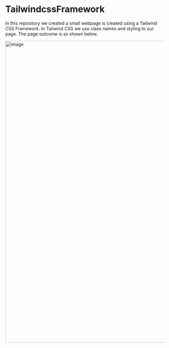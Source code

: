 # TailwindcssFramework
In this repository we created a small webpage is created using a Tailwind CSS Framework. In Tailwind CSS we use class names and styling to our page.
The page outcome is as shown below.

<img width="960" alt="image" src="https://github.com/kl2000032271/TailwindcssFramework/assets/100039506/52da7b25-4e43-4a11-86ed-21d9be37b968">
